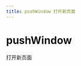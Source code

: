 ```yaml
---
title: pushWindow 打开新页面
---
```


# pushWindow

打开新页面

<code src="./demo/pushWindow.tsx" hidden />

```tsx | pure
import Bridge from '@ai/birdge';

const bridge = new Bridge();

bridge.pushWindow('https://m.zhangmen.com');
bridge.pushWindow({
  url: 'https://m.zhangmen.com',
  navigationStyle: 'custom',
});
```

`bridge.pushWindow: (options: ResolveOptions<PushWindowOptions>) => Promise<void>`

## PushWindowOptions

| 属性名          | 描述       | 类型                  | 默认值    |
| --------------- | ---------- | --------------------- | --------- |
| url             | 页面地址   | `string`              | -         |
| navigationStyle | 导航栏样式 | `default` \| `custom` | `default` |
